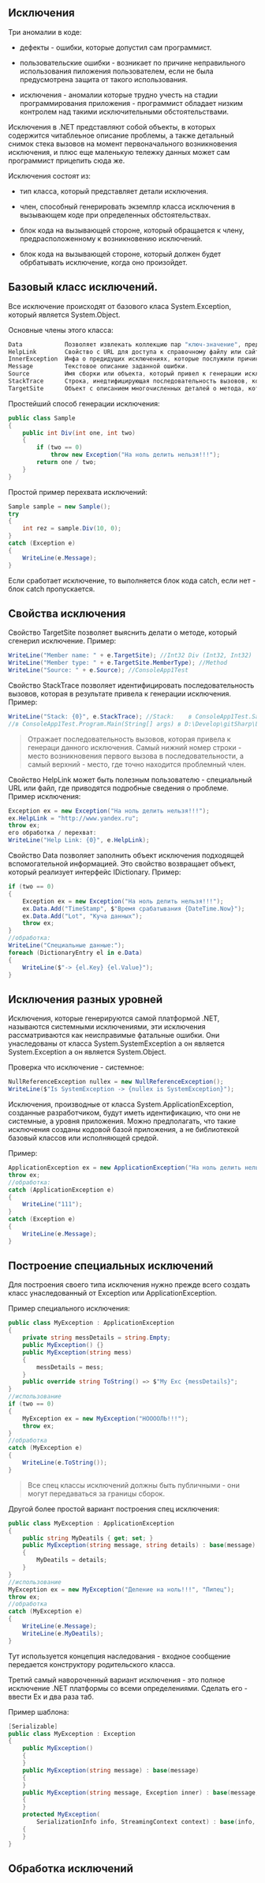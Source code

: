 ## Исключения

Три аномалии в коде:

- дефекты - ошибки, которые допустил сам программист.

- пользовательские ошибки - возникает по причине неправильного использования пиложения пользователем, если не была предусмотрена защита от такого использования.

- исключения - аномалии которые трудно учесть на стадии программирования приложения - программист обладает низким контролем над такими исключительными обстоятельствами.

Исключения в .NET представляют собой объекты, в которых содержится читаблеьное описание проблемы, а также детальный снимок стека вызовов на момент первоначального возникновения исключения, и плюс еще маленькую тележку данных может сам программист прицепить сюда же.

Исключения состоят из:

- тип класса, который представляет детали исключения.

- член, способный генерировать экземплр класса исключения в вызывающем коде при определенных обстоятельствах.

- блок кода на вызывающей стороне, который обращается к члену, предрасположенному к возникновению исключений.

- блок кода на вызывающей стороне, который должен будет обрбатывать исключение, когда оно произойдет.

## Базовый класс исключений.

Все исключение происходят от базового класа System.Exception, который является System.Object. 

Основные члены этого класса:
```csharp
Data            Позволяет извлекать коллекцию пар "ключ-значение", представляющую доп инфу об исплючении, определенной программистом.
HelpLink        Свойство с URL для доступа к справочному файлу или сайту
InnerException  Инфа о предидущих исключениях, которые послужили причиной возникновения тек. исключения.
Message         Текстовое описание заданной ошибки.
Source          Имя сборки или объекта, который привел к генерации исключения.
StackTrace      Строка, инедтифицирующая последовательность вызовов, которая привела к возникновению исключения.
TargetSite      Объект с описанием многочисленных деталей о метода, который привел к генерации исключения.
```
Простейший способ генерации исключения:
```csharp
public class Sample
{
    public int Div(int one, int two)
    {
        if (two == 0)
            throw new Exception("На ноль делить нельзя!!!");
        return one / two;
    }
}
```
Простой пример перехвата исключений:
```csharp
Sample sample = new Sample();
try
{
    int rez = sample.Div(10, 0);
}
catch (Exception e)
{
    WriteLine(e.Message);
}
```
Если сработает исключение, то выполняется блок кода catch, если нет - блок catch пропускается.

## Свойства исключения

Свойство TargetSite позволяет выяснить делати о методе, который сгенерил исключение. Пример:
```csharp
WriteLine("Member name: " + e.TargetSite); //Int32 Div (Int32, Int32)
WriteLine("Member type: " + e.TargetSite.MemberType); //Method
WriteLine("Source: " + e.Source); //ConsoleApp1Test
```

Свойство StackTrace позволяет идентифицировать последовательность вызовов, которая в результате привела к генерации исключения. Пример:
```csharp
WriteLine("Stack: {0}", e.StackTrace); //Stack:    в ConsoleApp1Test.Sample.Div(Int32 one, Int32 two) в D:\Develop\gitSharp\LearnForBook\ConsoleApp1Test\Program.cs:строка 154
//в ConsoleApp1Test.Program.Main(String[] args) в D:\Develop\gitSharp\LearnForBook\ConsoleApp1Test\Program.cs:строка 191
```
>Отражает последовательность вызовов, которая привела к генераци данного исключения. Самый нижний номер строки - место возникновения первого вызова в последовательности, а самый верхний - место, где точно находится проблемный член.

Свойство HelpLink может быть полезным пользователю - специальный URL или файл, где приводятся подробные сведения о проблеме. Пример исключения:
```csharp
Exception ex = new Exception("На ноль делить нельзя!!!");
ex.HelpLink = "http://www.yandex.ru";
throw ex;
его обработка / перехват:
WriteLine("Help Link: {0}", e.HelpLink);
```

Свойство Data позволяет заполнить объект исключения подходящей вспомогательной информацией. Это свойство возвращает объект, который реализует интерфейс IDictionary. Пример:
```csharp
if (two == 0)
{
    Exception ex = new Exception("На ноль делить нельзя!!!");
    ex.Data.Add("TimeStamp", $"Время срабатывания {DateTime.Now}");
    ex.Data.Add("Lot", "Куча данных");
    throw ex;
}
//обработка:
WriteLine("Специальные данные:");
foreach (DictionaryEntry el in e.Data)
{
    WriteLine($"-> {el.Key} {el.Value}");
}
```

## Исключения разных уровней

Исключения, которые генерируются самой платформой .NET, называются системными исключениями, эти исключения рассматриваются как неисправимые фатальные ошибки. Они унаследованы от класса System.SystemException а он является System.Exception а он является System.Object.

Проверка что исключение - системное:
```csharp
NullReferenceException nullex = new NullReferenceException();
WriteLine($"Is SystemException -> {nullex is SystemException}");
```

Исключения, производные от класса System.ApplicationException, созданные разработчиком, будут иметь идентификацию, что они не системные, а уровня приложения. Можно предполагать, что такие исключения созданы кодовой базой приложения, а не библиотекой базовый классов или исполняющей средой.

Пример:
```csharp
ApplicationException ex = new ApplicationException("На ноль делить нельзя");
throw ex;
//обработка:
catch (ApplicationException e)
{
    WriteLine("111");
}
catch (Exception e)
{
    WriteLine(e.Message);
}
```

## Построение специальных исключений

Для построения своего типа исключения нужно прежде всего создать класс унаследованный от Exception или ApplicationException. 

Пример специального исключения:
```csharp
public class MyException : ApplicationException
{
    private string messDetails = string.Empty;
    public MyException() {}
    public MyException(string mess)
    {
        messDetails = mess;
    }
    public override string ToString() => $"My Exc {messDetails}";
}
//использование
if (two == 0)
{
    MyException ex = new MyException("НООООЛЬ!!!");
    throw ex;
}
//обработка
catch (MyException e)
{
    WriteLine(e.ToString());
}
```

>Все спец классы исключений должны быть публичными - они могут передаваться за границы сборок.

Другой более простой вариант построения спец исключения:
```csharp
public class MyException : ApplicationException
{
    public string MyDeatils { get; set; }
    public MyException(string message, string details) : base(message)
    {
        MyDeatils = details;
    }
}
//использование
MyException ex = new MyException("Деление на ноль!!!", "Пипец");
throw ex;
//обработка
catch (MyException e)
{
    WriteLine(e.Message);
    WriteLine(e.MyDeatils);
}
```
Тут используется концепция наследования - входное сообщение передается конструктору родительского класса.

Третий самый навороченный вариант исключения - это полное исключение .NET платформы со всеми определениями. Сделать его - ввести Ex и два раза таб.

Пример шаблона:
```csharp
[Serializable]
public class MyException : Exception
{
    public MyException()
    {
    }
    public MyException(string message) : base(message)
    {
    }
    public MyException(string message, Exception inner) : base(message, inner)
    {
    }
    protected MyException(
        SerializationInfo info, StreamingContext context) : base(info, context)
    {
    }
}
```

## Обработка исключений





